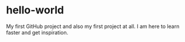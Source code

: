 # hello-world
My first GitHub project and also my first project at all. I am here to learn faster and get inspiration.
